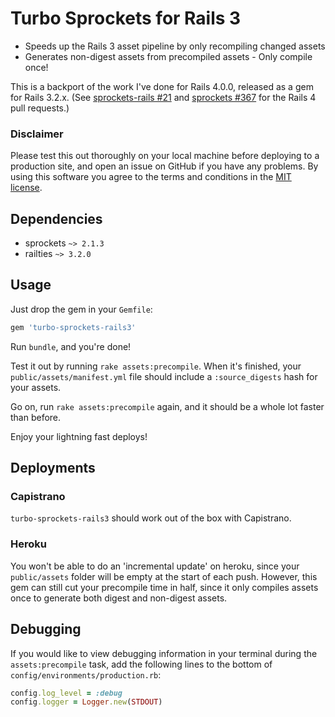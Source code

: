 # Turbo Sprockets for Rails 3

* Speeds up the Rails 3 asset pipeline by only recompiling changed assets
* Generates non-digest assets from precompiled assets - Only compile once!

This is a backport of the work I've done for Rails 4.0.0, released as
a gem for Rails 3.2.x. (See [sprockets-rails #21](https://github.com/rails/sprockets-rails/pull/21) and [sprockets #367](https://github.com/sstephenson/sprockets/pull/367) for the Rails 4 pull requests.)


### Disclaimer

Please test this out thoroughly on your local machine before deploying to a production site, and open an issue on GitHub if you have any problems. By using this software you agree to the terms and conditions in the [MIT license](https://github.com/ndbroadbent/turbo-sprockets-rails3/blob/master/MIT-LICENSE).

## Dependencies

* sprockets `~> 2.1.3`
* railties `~> 3.2.0`

## Usage

Just drop the gem in your `Gemfile`:

```ruby
gem 'turbo-sprockets-rails3'
```

Run `bundle`, and you're done!


Test it out by running `rake assets:precompile`. When it's finished, your `public/assets/manifest.yml` file should include a `:source_digests` hash for your assets.

Go on, run `rake assets:precompile` again, and it should be a whole lot faster than before.

Enjoy your lightning fast deploys!

## Deployments

### Capistrano

`turbo-sprockets-rails3` should work out of the box with Capistrano.

### Heroku

You won't be able to do an 'incremental update' on heroku, since your `public/assets`
folder will be empty at the start of each push. However, this gem can still cut your
precompile time in half, since it only compiles assets once to generate both digest and non-digest assets.

## Debugging

If you would like to view debugging information in your terminal during the `assets:precompile` task, add the following lines to the bottom of `config/environments/production.rb`:

```ruby
config.log_level = :debug
config.logger = Logger.new(STDOUT)
```
